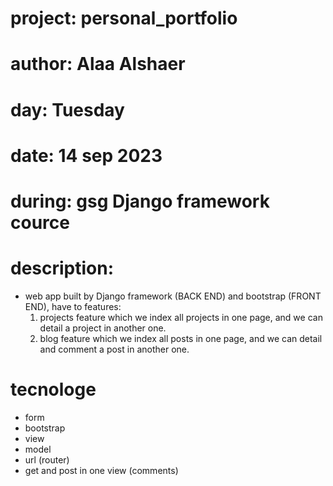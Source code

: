# project: personal_portfolio
# author: Alaa Alshaer
# day: Tuesday
# date: 14 sep 2023
# during: gsg Django framework cource

# description:
  - web app built by Django framework (BACK END) and bootstrap (FRONT END), have to features:
      1. projects feature which we index all projects in one page, and we can detail a project in another one.
      2. blog feature which we index all posts in one page, and we can detail and comment a post in another one.
   
# tecnologe
  - form
  - bootstrap
  - view
  - model
  - url (router)
  - get and post in one view (comments)
